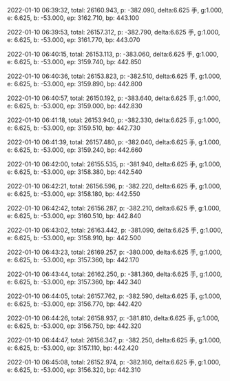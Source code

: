 2022-01-10 06:39:32, total: 26160.943, p: -382.090, delta:6.625 手, g:1.000, e: 6.625, b: -53.000, ep: 3162.710, bp: 443.100

2022-01-10 06:39:53, total: 26157.312, p: -382.790, delta:6.625 手, g:1.000, e: 6.625, b: -53.000, ep: 3161.770, bp: 443.070

2022-01-10 06:40:15, total: 26153.113, p: -383.060, delta:6.625 手, g:1.000, e: 6.625, b: -53.000, ep: 3159.740, bp: 442.850

2022-01-10 06:40:36, total: 26153.823, p: -382.510, delta:6.625 手, g:1.000, e: 6.625, b: -53.000, ep: 3159.890, bp: 442.800

2022-01-10 06:40:57, total: 26150.192, p: -383.640, delta:6.625 手, g:1.000, e: 6.625, b: -53.000, ep: 3159.000, bp: 442.830

2022-01-10 06:41:18, total: 26153.940, p: -382.330, delta:6.625 手, g:1.000, e: 6.625, b: -53.000, ep: 3159.510, bp: 442.730

2022-01-10 06:41:39, total: 26157.480, p: -382.040, delta:6.625 手, g:1.000, e: 6.625, b: -53.000, ep: 3159.240, bp: 442.660

2022-01-10 06:42:00, total: 26155.535, p: -381.940, delta:6.625 手, g:1.000, e: 6.625, b: -53.000, ep: 3158.380, bp: 442.540

2022-01-10 06:42:21, total: 26156.596, p: -382.220, delta:6.625 手, g:1.000, e: 6.625, b: -53.000, ep: 3158.180, bp: 442.550

2022-01-10 06:42:42, total: 26156.287, p: -382.210, delta:6.625 手, g:1.000, e: 6.625, b: -53.000, ep: 3160.510, bp: 442.840

2022-01-10 06:43:02, total: 26163.442, p: -381.090, delta:6.625 手, g:1.000, e: 6.625, b: -53.000, ep: 3158.910, bp: 442.500

2022-01-10 06:43:23, total: 26169.257, p: -380.000, delta:6.625 手, g:1.000, e: 6.625, b: -53.000, ep: 3157.360, bp: 442.170

2022-01-10 06:43:44, total: 26162.250, p: -381.360, delta:6.625 手, g:1.000, e: 6.625, b: -53.000, ep: 3157.360, bp: 442.340

2022-01-10 06:44:05, total: 26157.762, p: -382.590, delta:6.625 手, g:1.000, e: 6.625, b: -53.000, ep: 3156.770, bp: 442.420

2022-01-10 06:44:26, total: 26158.937, p: -381.810, delta:6.625 手, g:1.000, e: 6.625, b: -53.000, ep: 3156.750, bp: 442.320

2022-01-10 06:44:47, total: 26156.347, p: -382.250, delta:6.625 手, g:1.000, e: 6.625, b: -53.000, ep: 3157.110, bp: 442.420

2022-01-10 06:45:08, total: 26152.974, p: -382.160, delta:6.625 手, g:1.000, e: 6.625, b: -53.000, ep: 3156.320, bp: 442.310
